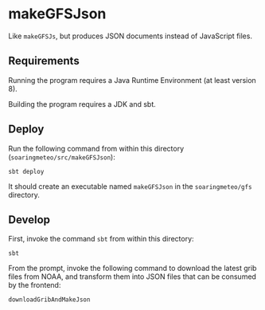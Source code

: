 # makeGFSJson

Like `makeGFSJs`, but produces JSON documents instead of JavaScript
files.

## Requirements

Running the program requires a Java Runtime Environment (at least
version 8).

Building the program requires a JDK and sbt.

## Deploy

Run the following command from within this directory
(`soaringmeteo/src/makeGFSJson`):

~~~
sbt deploy
~~~

It should create an executable named `makeGFSJson` in the
`soaringmeteo/gfs` directory.

## Develop

First, invoke the command `sbt` from within this directory:

~~~
sbt
~~~

From the prompt, invoke the following command to download
the latest grib files from NOAA, and transform them into JSON
files that can be consumed by the frontend:

~~~
downloadGribAndMakeJson
~~~
